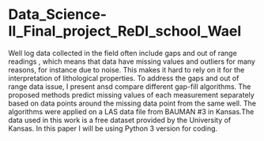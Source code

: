 # Data_Science-II_Final_project_ReDI_school_Wael
Well log data collected in the field often include gaps and out of range readings , which means that data have missing values and outliers for many reasons, for instance due to noise. 
This makes it hard to rely on it for the interpretation of lithological properties. 
To address the gaps and out of range data issue, I present ansd compare different gap-fill algorithms. 
The proposed methods predict missing values of each measurement separately based on data points around the missing data point from the same well. 
The algorithms were applied on a LAS data file from BAUMAN #3 in Kansas.The data used in this work is a free dataset provided by the University of Kansas. 
In this paper I will be using Python 3 version for coding.
